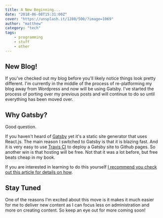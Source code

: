 ```yaml
---
title: A New Beginning...
date: "2018-06-08T15:31:00Z"
cover: "https://unsplash.it/1280/500/?image=1069"
author: "matthew"
category: "tech"
tags:
    - programming
    - stuff
    - other
---
```


## New Blog!

If you've checked out my blog before you'll likely notice things look pretty different.  I'm currently in the middle of the process of re-platforming my blog away from Wordpress and now will be using Gatsby.  I've started the process of porting over my previous posts and will continue to do so until everything has been moved over.

## Why Gatsby?

Good question.

If you haven't heard of [Gatsby](https://www.gatsbyjs.org/) yet it's a static site generator that uses React.js.  The main reason I switched to Gatsby is that it is blazing fast.  And it is very easy to use [Travis CI](https://travis-ci.org/) to deploy a Gatsby site to Github pages.  So another win is that hosting will be free.  Not that it was a lot before, but free beats cheap in my book.

If you are interested in learning to do this yourself [I recommend you check out this article for details on how](https://medium.freecodecamp.org/how-to-write-a-blog-using-gatsby-from-your-phone-e92a99851a04).

## Stay Tuned

One of the reasons I'm excited about this move is it makes it much easier for me to deliver new content as I can focus less on administration and more on creating content.  So keep an eye out for more coming soon!